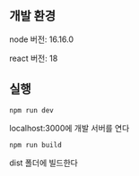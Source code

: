 ## 개발 환경
node 버전: 16.16.0

react 버전: 18

## 실행
    npm run dev
localhost:3000에 개발 서버를 연다

    npm run build
dist 폴더에 빌드한다
